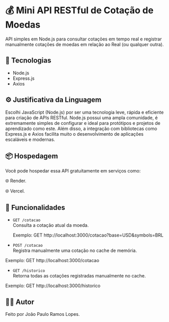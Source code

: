 # 💰 Mini API RESTful de Cotação de Moedas

API simples em Node.js para consultar cotações em tempo real e registrar manualmente cotações de moedas em relação ao Real (ou qualquer outra).

## 🚀 Tecnologias
- Node.js
- Express.js
- Axios

## ⚙️ Justificativa da Linguagem
Escolhi JavaScript (Node.js) por ser uma tecnologia leve, rápida e eficiente para criação de APIs RESTful. Node.js possui uma ampla comunidade, é extremamente simples de configurar e ideal para protótipos e projetos de aprendizado como este.
Além disso, a integração com bibliotecas como Express.js e Axios facilita muito o desenvolvimento de aplicações escaláveis e modernas.

## 📦 Hospedagem
Você pode hospedar essa API gratuitamente em serviços como:

🌐 Render.

🌐 Vercel.



## 🎯 Funcionalidades
- `GET /cotacao`  
  Consulta a cotação atual da moeda.
  
  Exemplo: GET http://localhost:3000/cotacao?base=USD&symbols=BRL 

- `POST /cotacao`  
Registra manualmente uma cotação no cache de memória.

Exemplo: GET http://localhost:3000/cotacao

- `GET /historico`  
Retorna todas as cotações registradas manualmente no cache.

Exemplo: GET http://localhost:3000/historico


## 👨‍💻 Autor
Feito por João Paulo Ramos Lopes.
